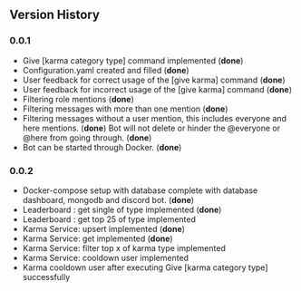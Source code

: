 ## Version History
### 0.0.1
* Give [karma category type] command implemented (**done**)
* Configuration.yaml created and filled (**done**)
* User feedback for correct usage of the [give karma] command (**done**)
* User feedback for incorrect usage of the [give karma] command (**done**)
* Filtering role mentions (**done**)
* Filtering messages with more than one mention (**done**)
* Filtering messages without a user mention, this includes everyone and here mentions. (**done**)
Bot will not delete or hinder the @everyone or @here from going through. (**done**)
* Bot can be started through Docker. (**done**)

### 0.0.2
* Docker-compose setup with database complete with database 
dashboard, mongodb and discord bot. (**done**)
* Leaderboard : get single of type implemented (**done**)
* Leaderboard : get top 25 of type implemented
* Karma Service: upsert implemented (**done**)
* Karma Service: get implemented (**done**)
* Karma Service: filter top x of karma type implemented
* Karma Service: cooldown user implemented
* Karma cooldown user after executing Give [karma category type] successfully